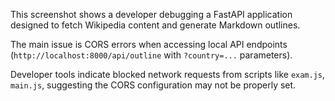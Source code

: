 This screenshot shows a developer debugging a FastAPI application designed to fetch Wikipedia content and generate Markdown outlines.

The main issue is CORS errors when accessing local API endpoints (`http://localhost:8000/api/outline` with `?country=...` parameters).

Developer tools indicate blocked network requests from scripts like `exam.js`, `main.js`, suggesting the CORS configuration may not be properly set.